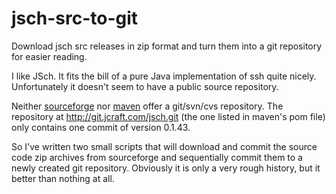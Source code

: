 # jsch-src-to-git
Download jsch src releases in zip format and turn them into a git repository for easier reading.

I like JSch. It fits the bill of a pure Java implementation of ssh quite nicely.
Unfortunately it doesn't seem to have a public source repository.

Neither [sourceforge](https://sourceforge.net/projects/jsch/files/) nor [maven](http://search.maven.org/#search|gav|1|g%3A%22com.jcraft%22%20AND%20a%3A%22jsch%22) offer a git/svn/cvs repository.
The repository at http://git.jcraft.com/jsch.git (the one listed in maven's pom file) only contains one commit of version 0.1.43.

So I've written two small scripts that will download and commit the source code zip archives from sourceforge and sequentially commit them to a newly created git repository.
Obviously it is only a very rough history, but it better than nothing at all.

